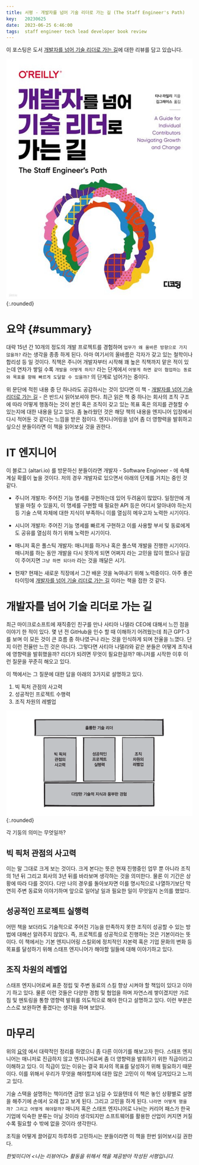 ```yaml
---
title: 서평 - 개발자를 넘어 기술 리더로 가는 길 (The Staff Engineer's Path)
key:   20230625
date:  2023-06-25 6:46:00
tags:  staff engineer tech lead developer book review
---
```


이 포스팅은 도서 [개발자를 넘어 기술 리더로 가는 길]에 대한 리뷰를 담고 있습니다.

![개발자를 넘어 기술 리더로 가는 길 표지](/assets/images/the_staff_engineers_path/cover.jpeg){:.rounded}


# 요약 {#summary}

대략 15년 간 10개의 정도의 개발 프로젝트를 경험하며 `업무가 왜 올바른 방향으로 가지 않을까?` 라는 생각을 종종 하게 된다.
아마 여기서의 올바름은 각자가 갖고 있는 철학이나 합리성 등 일 것이다.
직책은 주니어 개발자부터 시작해 꽤 높은 직책까지 맡은 적이 있는데 연차가 쌓일 수록 `개발을 어떻게 하지?` 라는 단계에서 `어떻게 하면 같이 협업하는 동료와 목표를 향해 빠르게 도달할 수 있을까?` 의 단계로 넘어가는 중이다.

위 문단에 적힌 내용 중 단 하나라도 공감하시는 것이 있다면 이 책 - [개발자를 넘어 기술 리더로 가는 길] - 은 반드시 읽어보셔야 한다.
최근 읽은 책 중 하나는 회사의 조직 구조에 따라 어떻게 행동하는 것이 본인 혹은 조직이 갖고 있는 목표 혹은 의지를 관철할 수 있는지에 대한 내용을 담고 있다.
좀 놀라웠던 것은 해당 책의 내용을 엔지니어 입장에서 다시 적어둔 것 같다는 느낌을 받은 점이다.
엔지니어링을 넘어 좀 더 영향력을 발휘하고 싶으신 분들이라면 이 책을 읽어보실 것을 권한다.

<!--more-->


# IT 엔지니어

이 블로그 (altari.io) 를 방문하신 분들이라면 개발자 - Software Engineer - 에 속해 계실 확률이 높을 것이다.
저의 경우 개발자로 있으면서 아래의 단계를 거치는 중인 것 같다.

- 주니어 개발자: 주어진 기능 명세를 구현하는데 있어 두려움이 많았다. 일정안에 개발을 마칠 수 있을지, 이 명세를 구현할 때 필요한 API 등은 어디서 알아내야 하는지 등 기술 스택 자체에 대한 지식이 부족하니 이를 열심히 메우고자 노력한 시기이다.

- 시니어 개발자: 주어진 기능 명세를 빠르게 구현하고 이를 사용할 부서 및 동료에게도 공유를 열심히 하기 위해 노력한 시기이다.

- 매니저 혹은 풀스틱 개발자: 매니저를 하거나 혹은 풀스택 개발을 진행한 시기이다. 매니저를 하는 동안 개발을 다시 못하게 되면 어쩌지 라는 고민을 많이 했으나 일감이 주어지면 `그냥 하면 되더라` 라는 것을 깨달은 시기.

- 현재? 현재는 새로운 직장에서 그간 배운 것을 녹여내기 위해 노력중이다. 아주 좋은 타이밍에 [개발자를 넘어 기술 리더로 가는 길] 이라는 책을 접한 것 같다.


# 개발자를 넘어 기술 리더로 가는 길

최근 마이크로소프트에 재직중인 친구를 만나 사티아 나델라 CEO에 대해서 느낀 점을 이야기 한 적이 있다.
몇 년 전 GitHub을 인수 할 때 이해하기 어려웠는데 최근 GPT-3를 보며 이 모든 것이 큰 흐름 중 하나였구나 라는 것을 인식하게 되며 전율을 느꼈다.
단지 이런 전율만 느낀 것은 아니다. 그렇다면 사티아 나델라와 같은 분들은 어떻게 조직내에 영향력을 발휘했을까? 리더가 되려면 무엇이 필요한걸까? 매니저를 시작한 이후 이런 질문을 꾸준히 해오고 있다.

이 책에서는 그 질문에 대한 답을 아래의 3가지로 설명하고 있다.

1. 빅 픽처 관점의 사고력
2. 성공적인 프로젝트 수행력
3. 조직 차원의 레벨업

![영향력을 뒷받침하는 세 개의 기둥](/assets/images/the_staff_engineers_path/three_pillars.png){:.rounded}

각 기둥의 의미는 무엇일까?

## 빅 픽처 관점의 사고력

이는 말 그대로 크게 보는 것이다.
크게 본다는 뜻은 현재 진행중인 업무 뿐 아니라 조직의 1년 뒤 그리고 회사의 3년 뒤를 바라보며 생각하는 것을 의미한다.
물론 이 기간은 상황에 따라 다를 것이다.
다만 나의 경우를 돌아보자면 이를 명시적으로 나열하기보단 막연히 주변 동료와 이야기하며 앞으로 일어날 일과 필요한 일이 무엇일지 논의를 했었다.

## 성공적인 프로젝트 실행력

어떤 책을 보더라도 기술적으로 주어진 기능을 만족하지 못한 조직이 성공할 수 있는 방법에 대해선 알려주지 않았다. 즉, 프로젝트를 성공적으로 진행하는 것은 기본이라는 뜻이다.
이 책에서는 기본 엔지니어링 스킬외에 정치적인 자본력 혹은 기업 문화의 변화 등 목표를 달성하기 위해 스태프 엔지니어가 해야할 일들에 대해 이야기하고 있다.

## 조직 차원의 레벨업

스태프 엔지니어로써 표준 정립 및 주변 동료의 스킬 향상 시켜야 할 책임이 있다고 이야기 하고 있다.
물론 이런 것들은 다양한 경험 및 협업을 하며 자연스레 쌓이겠지만 가르침 및 멘토링을 통향 영향력 발휘를 의도적으로 해야 한다고 설명하고 있다.
이런 부분은 스스로 보완하면 좋겠다는 생각을 하며 보았다.

# 마무리

위의 [요약](#summary) 에서 대략적인 정리를 하였으니 좀 다른 이야기를 해보고자 한다.
스태프 엔지니어는 매니저로 진급하지 않고 엔지니어로써 좀 더 영향력을 발휘하기 위한 직급이라고 이해하고 있다. 이 직급이 있는 이유는 결국 회사의 목표를 달성하기 위해 필요하기 때문이다.
이를 위해서 우리가 무엇을 해야할지에 대한 많은 고민이 이 책에 담겨있다고 느끼고 있다.

기술 스택을 설명하는 책이라면 금방 읽고 넘길 수 있을텐데 이 책은 놓인 상황별로 설명을 해주기에 손에서 오래 잡고 보게 된다. 그리고 고민을 하게 된다. `나라면 어떻게 했을까? 그리고 어떻게 해야할까?` 매니저 혹은 스태프 엔지니어로 나뉘는 커리어 패스가 한국 기업에 익숙한 분류는 아닐 것이라 생각되지만 소프트웨어를 활용한 산업이 커지면 커질수록 필요할 수 밖에 없을 것이라 생각한다.

조직을 어떻게 끌어갈지 하루하루 고민하시는 분들이라면 이 책을 한번 읽어보시길 권한다.


*한빛미디어 \<나는 리뷰어다\> 활동을 위해서 책을 제공받아 작성된 서평입니다.*

[개발자를 넘어 기술 리더로 가는 길]: https://www.decoding.co.kr/product/%ea%b0%9c%eb%b0%9c%ec%9e%90%eb%a5%bc%eb%84%98%ec%96%b4%ea%b8%b0%ec%88%a0%eb%a6%ac%eb%8d%94%eb%a1%9c%ea%b0%80%eb%8a%94%ea%b8%b8/